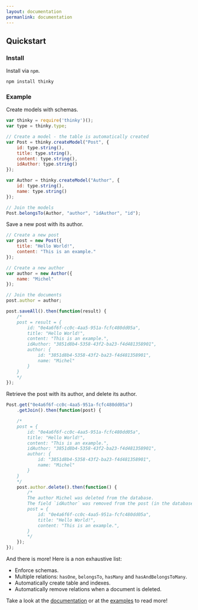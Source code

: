 ```yaml
---
layout: documentation
permanlink: documentation
---
```


## Quickstart

### Install

Install via `npm`.

```bash
npm install thinky
```

### Example

Create models with schemas.

```javascript
var thinky = require('thinky')();
var type = thinky.type;

// Create a model - the table is automatically created
var Post = thinky.createModel("Post", {
    id: type.string(),
    title: type.string(),
    content: type.string(),
    idAuthor: type.string()
}); 

var Author = thinky.createModel("Author", {
    id: type.string(),
    name: type.string()
});

// Join the models
Post.belongsTo(Author, "author", "idAuthor", "id");
```

Save a new post with its author.

```js
// Create a new post
var post = new Post({
    title: "Hello World!",
    content: "This is an example."
});

// Create a new author
var author = new Author({
    name: "Michel"
});

// Join the documents
post.author = author;

post.saveAll().then(function(result) {
    /*
    post = result = {
        id: "0e4a6f6f-cc0c-4aa5-951a-fcfc480dd05a",
        title: "Hello World!",
        content: "This is an example.",
        idAuthor: "3851d8b4-5358-43f2-ba23-f4d481358901",
        author: {
            id: "3851d8b4-5358-43f2-ba23-f4d481358901",
            name: "Michel"
        }
    }
    */
});
```

Retrieve the post with its author, and delete its author.

```js
Post.get("0e4a6f6f-cc0c-4aa5-951a-fcfc480dd05a")
    .getJoin().then(function(post) {

    /*
    post = {
        id: "0e4a6f6f-cc0c-4aa5-951a-fcfc480dd05a",
        title: "Hello World!",
        content: "This is an example.",
        idAuthor: "3851d8b4-5358-43f2-ba23-f4d481358901",
        author: {
            id: "3851d8b4-5358-43f2-ba23-f4d481358901",
            name: "Michel"
        }
    }
    */
    post.author.delete().then(function() {
        /*
        The author Michel was deleted from the database.
        The field `idAuthor` was removed from the post (in the database).
        post = {
            id: "0e4a6f6f-cc0c-4aa5-951a-fcfc480dd05a",
            title: "Hello World!",
            content: "This is an example.",
        }
        */
    });
});
```

And there is more! Here is a non exhaustive list:

- Enforce schemas.
- Multiple relations: `hasOne`, `belongsTo`, `hasMany` and `hasAndBelongsToMany`.
- Automatically create table and indexes.
- Automatically remove relations when a document is deleted.

Take a look at the <a href="/documentation/api/thinky">documentation</a> or at the [examples](https://github.com/neumino/thinky/tree/master/examples) to read more!
